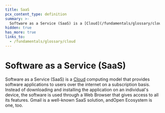 ```yaml
---
title: SaaS
pcx_content_type: definition
summary: >-
  Software as a Service (SaaS) is a [Cloud](/fundamentals/glossary/cloud) computing model that provides software applications to users over the internet on a subscription basis.
hidden: true
has_more: true
links_to:
  - /fundamentals/glossary/cloud
---
```


# Software as a Service (SaaS)

Software as a Service (SaaS) is a [Cloud](/fundamentals/glossary/cloud) computing model that provides software applications to users over the internet on a subscription basis. Instead of downloading and installing the application on an individual's device, the software is used through a Web Browser that gives access to all its features. Gmail is a well-known SaaS solution, andOpen Ecosystem is one, too.
